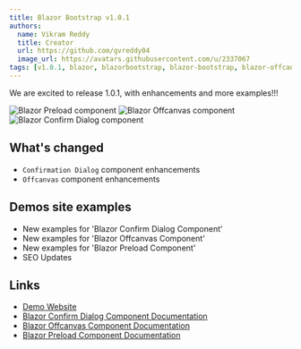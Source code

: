 ```yaml
---
title: Blazor Bootstrap v1.0.1
authors:
  name: Vikram Reddy
  title: Creator
  url: https://github.com/gvreddy04
  image_url: https://avatars.githubusercontent.com/u/2337067
tags: [v1.0.1, blazor, blazorbootstrap, blazor-bootstrap, blazor-offcanvas, blazor-sidemodal, blazor-dialog, blazor-confirm-dialog, blazor-preload, blazor-spinner]
---
```


We are excited to release 1.0.1, with enhancements and more examples!!!

<img src="https://i.imgur.com/3pvzbXY.png" alt="Blazor Preload component" />

<img src="https://i.imgur.com/1vNz5Ci.jpg" alt="Blazor Offcanvas component" />

<img src="https://i.imgur.com/chdLk3D.jpg" alt="Blazor Confirm Dialog component" />

<!--truncate-->

## What's changed

- `Confirmation Dialog` component enhancements
- `Offcanvas` component enhancements

## Demos site examples
- New examples for 'Blazor Confirm Dialog Component'
- New examples for 'Blazor Offcanvas Component'
- New examples for 'Blazor Preload Component'
- SEO Updates

## Links
- [Demo Website](https://demos.getblazorbootstrap.com/)
- [Blazor Confirm Dialog Component Documentation](https://getblazorbootstrap.com/docs/components/confirmation-dialog)
- [Blazor Offcanvas Component Documentation](https://getblazorbootstrap.com/docs/components/offcanvas)
- [Blazor Preload Component Documentation](https://getblazorbootstrap.com/docs/components/preload)